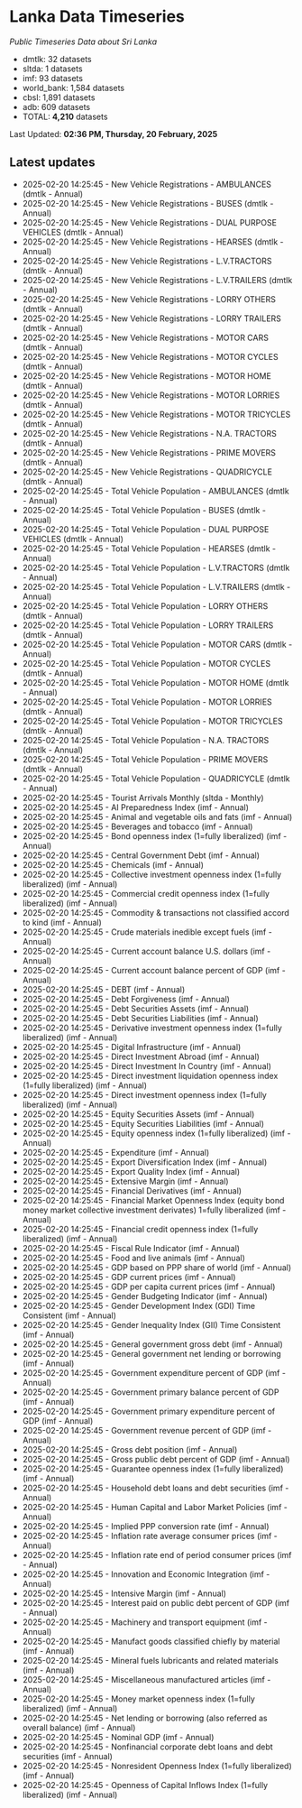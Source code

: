 # Lanka Data Timeseries
*Public Timeseries Data about Sri Lanka*

* dmtlk: 32 datasets
* sltda: 1 datasets
* imf: 93 datasets
* world_bank: 1,584 datasets
* cbsl: 1,891 datasets
* adb: 609 datasets
* TOTAL: **4,210** datasets

Last Updated: **02:36 PM, Thursday, 20 February, 2025**

## Latest updates

* 2025-02-20 14:25:45 - New Vehicle Registrations - AMBULANCES (dmtlk - Annual)
* 2025-02-20 14:25:45 - New Vehicle Registrations - BUSES (dmtlk - Annual)
* 2025-02-20 14:25:45 - New Vehicle Registrations - DUAL PURPOSE VEHICLES (dmtlk - Annual)
* 2025-02-20 14:25:45 - New Vehicle Registrations - HEARSES (dmtlk - Annual)
* 2025-02-20 14:25:45 - New Vehicle Registrations - L.V.TRACTORS (dmtlk - Annual)
* 2025-02-20 14:25:45 - New Vehicle Registrations - L.V.TRAILERS (dmtlk - Annual)
* 2025-02-20 14:25:45 - New Vehicle Registrations - LORRY OTHERS (dmtlk - Annual)
* 2025-02-20 14:25:45 - New Vehicle Registrations - LORRY TRAILERS (dmtlk - Annual)
* 2025-02-20 14:25:45 - New Vehicle Registrations - MOTOR CARS (dmtlk - Annual)
* 2025-02-20 14:25:45 - New Vehicle Registrations - MOTOR CYCLES (dmtlk - Annual)
* 2025-02-20 14:25:45 - New Vehicle Registrations - MOTOR HOME (dmtlk - Annual)
* 2025-02-20 14:25:45 - New Vehicle Registrations - MOTOR LORRIES (dmtlk - Annual)
* 2025-02-20 14:25:45 - New Vehicle Registrations - MOTOR TRICYCLES (dmtlk - Annual)
* 2025-02-20 14:25:45 - New Vehicle Registrations - N.A. TRACTORS (dmtlk - Annual)
* 2025-02-20 14:25:45 - New Vehicle Registrations - PRIME MOVERS (dmtlk - Annual)
* 2025-02-20 14:25:45 - New Vehicle Registrations - QUADRICYCLE (dmtlk - Annual)
* 2025-02-20 14:25:45 - Total Vehicle Population - AMBULANCES (dmtlk - Annual)
* 2025-02-20 14:25:45 - Total Vehicle Population - BUSES (dmtlk - Annual)
* 2025-02-20 14:25:45 - Total Vehicle Population - DUAL PURPOSE VEHICLES (dmtlk - Annual)
* 2025-02-20 14:25:45 - Total Vehicle Population - HEARSES (dmtlk - Annual)
* 2025-02-20 14:25:45 - Total Vehicle Population - L.V.TRACTORS (dmtlk - Annual)
* 2025-02-20 14:25:45 - Total Vehicle Population - L.V.TRAILERS (dmtlk - Annual)
* 2025-02-20 14:25:45 - Total Vehicle Population - LORRY OTHERS (dmtlk - Annual)
* 2025-02-20 14:25:45 - Total Vehicle Population - LORRY TRAILERS (dmtlk - Annual)
* 2025-02-20 14:25:45 - Total Vehicle Population - MOTOR CARS (dmtlk - Annual)
* 2025-02-20 14:25:45 - Total Vehicle Population - MOTOR CYCLES (dmtlk - Annual)
* 2025-02-20 14:25:45 - Total Vehicle Population - MOTOR HOME (dmtlk - Annual)
* 2025-02-20 14:25:45 - Total Vehicle Population - MOTOR LORRIES (dmtlk - Annual)
* 2025-02-20 14:25:45 - Total Vehicle Population - MOTOR TRICYCLES (dmtlk - Annual)
* 2025-02-20 14:25:45 - Total Vehicle Population - N.A. TRACTORS (dmtlk - Annual)
* 2025-02-20 14:25:45 - Total Vehicle Population - PRIME MOVERS (dmtlk - Annual)
* 2025-02-20 14:25:45 - Total Vehicle Population - QUADRICYCLE (dmtlk - Annual)
* 2025-02-20 14:25:45 - Tourist Arrivals Monthly (sltda - Monthly)
* 2025-02-20 14:25:45 - AI Preparedness Index (imf - Annual)
* 2025-02-20 14:25:45 - Animal and vegetable oils and fats (imf - Annual)
* 2025-02-20 14:25:45 - Beverages and tobacco (imf - Annual)
* 2025-02-20 14:25:45 - Bond openness index (1=fully liberalized) (imf - Annual)
* 2025-02-20 14:25:45 - Central Government Debt (imf - Annual)
* 2025-02-20 14:25:45 - Chemicals (imf - Annual)
* 2025-02-20 14:25:45 - Collective investment openness index (1=fully liberalized) (imf - Annual)
* 2025-02-20 14:25:45 - Commercial credit openness index (1=fully liberalized) (imf - Annual)
* 2025-02-20 14:25:45 - Commodity & transactions not classified accord to kind (imf - Annual)
* 2025-02-20 14:25:45 - Crude materials inedible except fuels (imf - Annual)
* 2025-02-20 14:25:45 - Current account balance U.S. dollars (imf - Annual)
* 2025-02-20 14:25:45 - Current account balance percent of GDP (imf - Annual)
* 2025-02-20 14:25:45 - DEBT (imf - Annual)
* 2025-02-20 14:25:45 - Debt Forgiveness (imf - Annual)
* 2025-02-20 14:25:45 - Debt Securities Assets (imf - Annual)
* 2025-02-20 14:25:45 - Debt Securities Liabilities (imf - Annual)
* 2025-02-20 14:25:45 - Derivative investment openness index (1=fully liberalized) (imf - Annual)
* 2025-02-20 14:25:45 - Digital Infrastructure (imf - Annual)
* 2025-02-20 14:25:45 - Direct Investment Abroad (imf - Annual)
* 2025-02-20 14:25:45 - Direct Investment In Country (imf - Annual)
* 2025-02-20 14:25:45 - Direct investment liquidation openness index (1=fully liberalized) (imf - Annual)
* 2025-02-20 14:25:45 - Direct investment openness index (1=fully liberalized) (imf - Annual)
* 2025-02-20 14:25:45 - Equity Securities Assets (imf - Annual)
* 2025-02-20 14:25:45 - Equity Securities Liabilities (imf - Annual)
* 2025-02-20 14:25:45 - Equity openness index (1=fully liberalized) (imf - Annual)
* 2025-02-20 14:25:45 - Expenditure (imf - Annual)
* 2025-02-20 14:25:45 - Export Diversification Index (imf - Annual)
* 2025-02-20 14:25:45 - Export Quality Index (imf - Annual)
* 2025-02-20 14:25:45 - Extensive Margin (imf - Annual)
* 2025-02-20 14:25:45 - Financial Derivatives (imf - Annual)
* 2025-02-20 14:25:45 - Financial Market Openness Index (equity bond money market collective investment derivates) 1=fully liberalized (imf - Annual)
* 2025-02-20 14:25:45 - Financial credit openness index (1=fully liberalized) (imf - Annual)
* 2025-02-20 14:25:45 - Fiscal Rule Indicator (imf - Annual)
* 2025-02-20 14:25:45 - Food and live animals (imf - Annual)
* 2025-02-20 14:25:45 - GDP based on PPP share of world (imf - Annual)
* 2025-02-20 14:25:45 - GDP current prices (imf - Annual)
* 2025-02-20 14:25:45 - GDP per capita current prices (imf - Annual)
* 2025-02-20 14:25:45 - Gender Budgeting Indicator (imf - Annual)
* 2025-02-20 14:25:45 - Gender Development Index (GDI) Time Consistent (imf - Annual)
* 2025-02-20 14:25:45 - Gender Inequality Index (GII) Time Consistent (imf - Annual)
* 2025-02-20 14:25:45 - General government gross debt (imf - Annual)
* 2025-02-20 14:25:45 - General government net lending or borrowing (imf - Annual)
* 2025-02-20 14:25:45 - Government expenditure percent of GDP (imf - Annual)
* 2025-02-20 14:25:45 - Government primary balance percent of GDP (imf - Annual)
* 2025-02-20 14:25:45 - Government primary expenditure percent of GDP (imf - Annual)
* 2025-02-20 14:25:45 - Government revenue percent of GDP (imf - Annual)
* 2025-02-20 14:25:45 - Gross debt position (imf - Annual)
* 2025-02-20 14:25:45 - Gross public debt percent of GDP (imf - Annual)
* 2025-02-20 14:25:45 - Guarantee openness index (1=fully liberalized) (imf - Annual)
* 2025-02-20 14:25:45 - Household debt loans and debt securities (imf - Annual)
* 2025-02-20 14:25:45 - Human Capital and Labor Market Policies (imf - Annual)
* 2025-02-20 14:25:45 - Implied PPP conversion rate (imf - Annual)
* 2025-02-20 14:25:45 - Inflation rate average consumer prices (imf - Annual)
* 2025-02-20 14:25:45 - Inflation rate end of period consumer prices (imf - Annual)
* 2025-02-20 14:25:45 - Innovation and Economic Integration (imf - Annual)
* 2025-02-20 14:25:45 - Intensive Margin (imf - Annual)
* 2025-02-20 14:25:45 - Interest paid on public debt percent of GDP (imf - Annual)
* 2025-02-20 14:25:45 - Machinery and transport equipment (imf - Annual)
* 2025-02-20 14:25:45 - Manufact goods classified chiefly by material (imf - Annual)
* 2025-02-20 14:25:45 - Mineral fuels lubricants and related materials (imf - Annual)
* 2025-02-20 14:25:45 - Miscellaneous manufactured articles (imf - Annual)
* 2025-02-20 14:25:45 - Money market openness index (1=fully liberalized) (imf - Annual)
* 2025-02-20 14:25:45 - Net lending or borrowing (also referred as overall balance) (imf - Annual)
* 2025-02-20 14:25:45 - Nominal GDP (imf - Annual)
* 2025-02-20 14:25:45 - Nonfinancial corporate debt loans and debt securities (imf - Annual)
* 2025-02-20 14:25:45 - Nonresident Openness Index (1=fully liberalized) (imf - Annual)
* 2025-02-20 14:25:45 - Openness of Capital Inflows Index (1=fully liberalized) (imf - Annual)